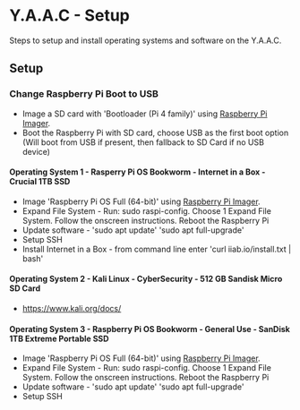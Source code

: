 <!-- ======================================== setup.md Start ======================================== -->


<!-- ------------------------------ Intro Start ------------------------------ -->

# Y.A.A.C - Setup

Steps to setup and install operating systems and software on the Y.A.A.C.

<!-- ------------------------------ Intro End ------------------------------ -->


<!-- ------------------------------ Setup Start ------------------------------ -->

## Setup



### Change Raspberry Pi Boot to USB
* Image a SD card with 'Bootloader (Pi 4 family)' using [Raspberry Pi Imager](https://www.raspberrypi.com/software/).
* Boot the Raspberry Pi with SD card, choose USB as the first boot option (Will boot from USB if present, then fallback to SD Card if no USB device)

<!-- ============================================================ -->

#### Operating System 1 - Rasperry Pi OS Bookworm - Internet in a Box - Crucial 1TB SSD
* Image 'Raspberry Pi OS Full (64-bit)' using [Raspberry Pi Imager](https://www.raspberrypi.com/software/).
* Expand File System - Run: sudo raspi-config. Choose 1 Expand File System. Follow the onscreen instructions. Reboot the Raspberry Pi
* Update software - 'sudo apt update' 'sudo apt full-upgrade'
* Setup SSH
* Install Internet in a Box - from command line enter 'curl iiab.io/install.txt | bash'

<!-- ============================================================ -->

#### Operating System 2 - Kali Linux - CyberSecurity - 512 GB Sandisk Micro SD Card
* https://www.kali.org/docs/

<!-- ============================================================ -->

#### Operating System 3 - Raspberry Pi OS Bookworm - General Use - SanDisk 1TB Extreme Portable SSD
* Image 'Raspberry Pi OS Full (64-bit)' using [Raspberry Pi Imager](https://www.raspberrypi.com/software/).
* Expand File System - Run: sudo raspi-config. Choose 1 Expand File System. Follow the onscreen instructions. Reboot the Raspberry Pi
* Update software - 'sudo apt update' 'sudo apt full-upgrade'
* Setup SSH

<!-- ------------------------------ Setup End ------------------------------ -->


<!-- ======================================== setup.md End ======================================== -->
